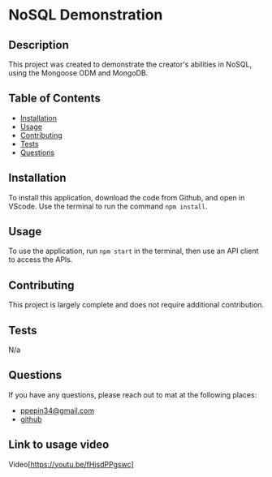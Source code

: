# NoSQL Demonstration
  

  ## Description

  This project was created to demonstrate the creator's abilities in NoSQL, using the Mongoose ODM and MongoDB.

  ## Table of Contents
  - [Installation](#installation)
  - [Usage](#usage)
  - [Contributing](#contributing)
  - [Tests](#tests)
  - [Questions](#questions)
  

  ## Installation

  To install this application, download the code from Github, and open in VScode. Use the terminal to run the command `npm install`.
  
  ## Usage

  To use the application, run `npm start` in the terminal, then use an API client to access the APIs.

  ## Contributing
  
  This project is largely complete and does not require additional contribution.

  ## Tests
  
  N/a

  ## Questions

  If you have any questions, please reach out to mat at the following places:
  
  - ppepin34@gmail.com
  - [github](github.com/ppepin34)
  
  ## Link to usage video
  
  Video[https://youtu.be/fHjsdPPgswc]

  
